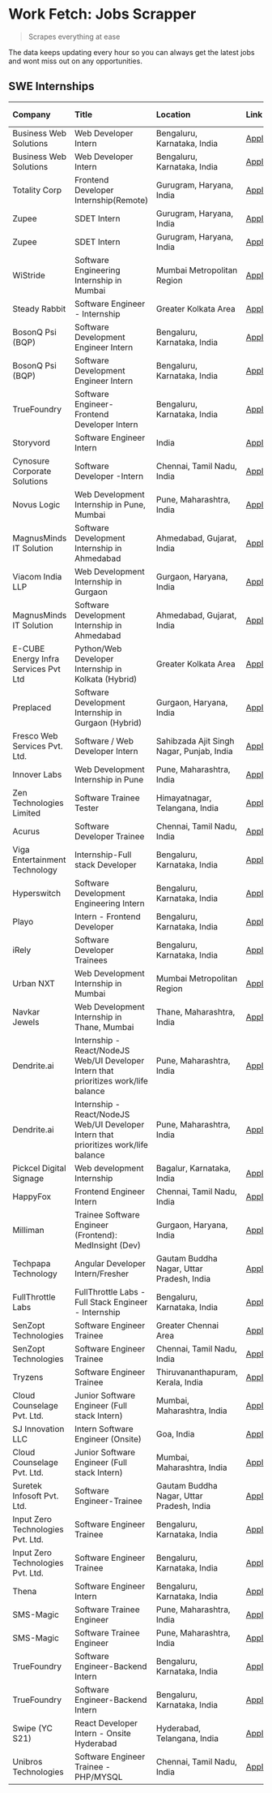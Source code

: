# Work Fetch: Jobs Scrapper
> Scrapes everything at ease

The data keeps updating every hour so you can always get the latest jobs and wont miss out on any opportunities.

## SWE Internships
<!--START_SECTION:workfetch-->
| Company                              | Title                                                                                | Location                                  | Link                                                                                                                                                                                                                                                                                                 | Date Posted   |
|:-------------------------------------|:-------------------------------------------------------------------------------------|:------------------------------------------|:-----------------------------------------------------------------------------------------------------------------------------------------------------------------------------------------------------------------------------------------------------------------------------------------------------|:--------------|
| Business Web Solutions               | Web Developer Intern                                                                 | Bengaluru, Karnataka, India               | [Apply](https://in.linkedin.com/jobs/view/web-developer-intern-at-business-web-solutions-3897552404?position=35&pageNum=0&refId=QKjN4OOkaAjR6ALTktX9cw%3D%3D&trackingId=s4aHANpJYMPe5FklGikbAg%3D%3D&trk=public_jobs_jserp-result_search-card)                                                       | 2024-04-13    |
| Business Web Solutions               | Web Developer Intern                                                                 | Bengaluru, Karnataka, India               | [Apply](https://in.linkedin.com/jobs/view/web-developer-intern-at-business-web-solutions-3897552404?position=10&pageNum=2&refId=mJXiOelDTiW6%2Fkf0%2BPrh9A%3D%3D&trackingId=GA9E8aDlcxKFGwkka2gLMw%3D%3D&trk=public_jobs_jserp-result_search-card)                                                   | 2024-04-13    |
| Totality Corp                        | Frontend Developer Internship(Remote)                                                | Gurugram, Haryana, India                  | [Apply](https://in.linkedin.com/jobs/view/frontend-developer-internship-remote-at-totality-corp-3897033997?position=7&pageNum=0&refId=QKjN4OOkaAjR6ALTktX9cw%3D%3D&trackingId=fxOF3%2F0%2F2aP21GIheWFxJw%3D%3D&trk=public_jobs_jserp-result_search-card)                                             | 2024-04-12    |
| Zupee                                | SDET Intern                                                                          | Gurugram, Haryana, India                  | [Apply](https://in.linkedin.com/jobs/view/sdet-intern-at-zupee-3888478071?position=31&pageNum=0&refId=QKjN4OOkaAjR6ALTktX9cw%3D%3D&trackingId=n7LPQW5NTDoAprvu3O%2FwJQ%3D%3D&trk=public_jobs_jserp-result_search-card)                                                                               | 2024-04-09    |
| Zupee                                | SDET Intern                                                                          | Gurugram, Haryana, India                  | [Apply](https://in.linkedin.com/jobs/view/sdet-intern-at-zupee-3888478071?position=6&pageNum=2&refId=mJXiOelDTiW6%2Fkf0%2BPrh9A%3D%3D&trackingId=i2skHo1bE%2BHyQHGDx8cOPA%3D%3D&trk=public_jobs_jserp-result_search-card)                                                                            | 2024-04-09    |
| WiStride                             | Software Engineering Internship in Mumbai                                            | Mumbai Metropolitan Region                | [Apply](https://in.linkedin.com/jobs/view/software-engineering-internship-in-mumbai-at-wistride-3888218704?position=12&pageNum=0&refId=QKjN4OOkaAjR6ALTktX9cw%3D%3D&trackingId=GjJBaz0k3y1DjWS12X1KbQ%3D%3D&trk=public_jobs_jserp-result_search-card)                                                | 2024-04-08    |
| Steady Rabbit                        | Software Engineer - Internship                                                       | Greater Kolkata Area                      | [Apply](https://in.linkedin.com/jobs/view/software-engineer-internship-at-steady-rabbit-3885171077?position=16&pageNum=0&refId=QKjN4OOkaAjR6ALTktX9cw%3D%3D&trackingId=PIwZv6Vtt94Z05tFktMaEw%3D%3D&trk=public_jobs_jserp-result_search-card)                                                        | 2024-04-08    |
| BosonQ Psi (BQP)                     | Software Development Engineer Intern                                                 | Bengaluru, Karnataka, India               | [Apply](https://in.linkedin.com/jobs/view/software-development-engineer-intern-at-bosonq-psi-bqp-3888328596?position=32&pageNum=0&refId=QKjN4OOkaAjR6ALTktX9cw%3D%3D&trackingId=z9acfKHYS45s%2FIyf335SjA%3D%3D&trk=public_jobs_jserp-result_search-card)                                             | 2024-04-06    |
| BosonQ Psi (BQP)                     | Software Development Engineer Intern                                                 | Bengaluru, Karnataka, India               | [Apply](https://in.linkedin.com/jobs/view/software-development-engineer-intern-at-bosonq-psi-bqp-3888328596?position=7&pageNum=2&refId=mJXiOelDTiW6%2Fkf0%2BPrh9A%3D%3D&trackingId=%2FKKEy02x5qVsOAsbUyOVnA%3D%3D&trk=public_jobs_jserp-result_search-card)                                          | 2024-04-06    |
| TrueFoundry                          | Software Engineer- Frontend Developer Intern                                         | Bengaluru, Karnataka, India               | [Apply](https://in.linkedin.com/jobs/view/software-engineer-frontend-developer-intern-at-truefoundry-3887320206?position=17&pageNum=0&refId=QKjN4OOkaAjR6ALTktX9cw%3D%3D&trackingId=IKUQV23TBlsgfkXGuqquUA%3D%3D&trk=public_jobs_jserp-result_search-card)                                           | 2024-04-05    |
| Storyvord                            | Software Engineer Intern                                                             | India                                     | [Apply](https://in.linkedin.com/jobs/view/software-engineer-intern-at-storyvord-3518938006?position=14&pageNum=0&refId=QKjN4OOkaAjR6ALTktX9cw%3D%3D&trackingId=2REJmaw8t9y7yw9vFlrxiA%3D%3D&trk=public_jobs_jserp-result_search-card)                                                                | 2024-04-04    |
| Cynosure Corporate Solutions         | Software Developer -Intern                                                           | Chennai, Tamil Nadu, India                | [Apply](https://in.linkedin.com/jobs/view/software-developer-intern-at-cynosure-corporate-solutions-3884767755?position=18&pageNum=0&refId=QKjN4OOkaAjR6ALTktX9cw%3D%3D&trackingId=Wpp0YbVzHZEAO4MBFitZOA%3D%3D&trk=public_jobs_jserp-result_search-card)                                            | 2024-04-04    |
| Novus Logic                          | Web Development Internship in Pune, Mumbai                                           | Pune, Maharashtra, India                  | [Apply](https://in.linkedin.com/jobs/view/web-development-internship-in-pune-mumbai-at-novus-logic-3885741343?position=54&pageNum=0&refId=QKjN4OOkaAjR6ALTktX9cw%3D%3D&trackingId=1VnOb6qYH81ZZ3C95xVZng%3D%3D&trk=public_jobs_jserp-result_search-card)                                             | 2024-04-04    |
| MagnusMinds IT Solution              | Software Development Internship in Ahmedabad                                         | Ahmedabad, Gujarat, India                 | [Apply](https://in.linkedin.com/jobs/view/software-development-internship-in-ahmedabad-at-magnusminds-it-solution-3883933909?position=33&pageNum=0&refId=QKjN4OOkaAjR6ALTktX9cw%3D%3D&trackingId=QLJrSND4fbhsJlGq1gAdSg%3D%3D&trk=public_jobs_jserp-result_search-card)                              | 2024-04-03    |
| Viacom India LLP                     | Web Development Internship in Gurgaon                                                | Gurgaon, Haryana, India                   | [Apply](https://in.linkedin.com/jobs/view/web-development-internship-in-gurgaon-at-viacom-india-llp-3883946826?position=50&pageNum=0&refId=QKjN4OOkaAjR6ALTktX9cw%3D%3D&trackingId=FysQLm9rw4UoIIR0OVUyhg%3D%3D&trk=public_jobs_jserp-result_search-card)                                            | 2024-04-03    |
| MagnusMinds IT Solution              | Software Development Internship in Ahmedabad                                         | Ahmedabad, Gujarat, India                 | [Apply](https://in.linkedin.com/jobs/view/software-development-internship-in-ahmedabad-at-magnusminds-it-solution-3883933909?position=8&pageNum=2&refId=mJXiOelDTiW6%2Fkf0%2BPrh9A%3D%3D&trackingId=%2FybkH4%2FojW4TH3KYMew%2FKQ%3D%3D&trk=public_jobs_jserp-result_search-card)                     | 2024-04-03    |
| E-CUBE Energy Infra Services Pvt Ltd | Python/Web Developer Internship in Kolkata (Hybrid)                                  | Greater Kolkata Area                      | [Apply](https://in.linkedin.com/jobs/view/python-web-developer-internship-in-kolkata-hybrid-at-e-cube-energy-infra-services-pvt-ltd-3882160442?position=11&pageNum=0&refId=QKjN4OOkaAjR6ALTktX9cw%3D%3D&trackingId=U6NfwvcHcsYU3Dke2%2B7DqQ%3D%3D&trk=public_jobs_jserp-result_search-card)          | 2024-04-02    |
| Preplaced                            | Software Development Internship in Gurgaon (Hybrid)                                  | Gurgaon, Haryana, India                   | [Apply](https://in.linkedin.com/jobs/view/software-development-internship-in-gurgaon-hybrid-at-preplaced-3880567870?position=19&pageNum=0&refId=QKjN4OOkaAjR6ALTktX9cw%3D%3D&trackingId=7825fixGCRR0c627aO0plA%3D%3D&trk=public_jobs_jserp-result_search-card)                                       | 2024-04-01    |
| Fresco Web Services Pvt. Ltd.        | Software / Web Developer Intern                                                      | Sahibzada Ajit Singh Nagar, Punjab, India | [Apply](https://in.linkedin.com/jobs/view/software-web-developer-intern-at-fresco-web-services-pvt-ltd-3880552598?position=60&pageNum=0&refId=QKjN4OOkaAjR6ALTktX9cw%3D%3D&trackingId=1oGL6wtLP1%2FYpAbwWRLeFA%3D%3D&trk=public_jobs_jserp-result_search-card)                                       | 2024-04-01    |
| Innover Labs                         | Web Development Internship in Pune                                                   | Pune, Maharashtra, India                  | [Apply](https://in.linkedin.com/jobs/view/web-development-internship-in-pune-at-innover-labs-3875494237?position=6&pageNum=0&refId=QKjN4OOkaAjR6ALTktX9cw%3D%3D&trackingId=iVhGbN6AVTXX%2BG5aWXveIQ%3D%3D&trk=public_jobs_jserp-result_search-card)                                                  | 2024-03-28    |
| Zen Technologies Limited             | Software Trainee Tester                                                              | Himayatnagar, Telangana, India            | [Apply](https://in.linkedin.com/jobs/view/software-trainee-tester-at-zen-technologies-limited-3872100214?position=9&pageNum=0&refId=QKjN4OOkaAjR6ALTktX9cw%3D%3D&trackingId=uOAEjMV4cbiTmyt4XIlOYg%3D%3D&trk=public_jobs_jserp-result_search-card)                                                   | 2024-03-26    |
| Acurus                               | Software Developer Trainee                                                           | Chennai, Tamil Nadu, India                | [Apply](https://in.linkedin.com/jobs/view/software-developer-trainee-at-acurus-3871400616?position=20&pageNum=0&refId=QKjN4OOkaAjR6ALTktX9cw%3D%3D&trackingId=9oTXO3LjsPD5ye%2FYVNBH6A%3D%3D&trk=public_jobs_jserp-result_search-card)                                                               | 2024-03-26    |
| Viga Entertainment Technology        | Internship-Full stack Developer                                                      | Bengaluru, Karnataka, India               | [Apply](https://in.linkedin.com/jobs/view/internship-full-stack-developer-at-viga-entertainment-technology-3870669789?position=25&pageNum=0&refId=QKjN4OOkaAjR6ALTktX9cw%3D%3D&trackingId=DkUkeRJaEcoI4gSL2M%2BkZg%3D%3D&trk=public_jobs_jserp-result_search-card)                                   | 2024-03-25    |
| Hyperswitch                          | Software Development Engineering Intern                                              | Bengaluru, Karnataka, India               | [Apply](https://in.linkedin.com/jobs/view/software-development-engineering-intern-at-hyperswitch-3865513498?position=56&pageNum=0&refId=QKjN4OOkaAjR6ALTktX9cw%3D%3D&trackingId=W77MxEi4hocWdX%2FQJkYrvQ%3D%3D&trk=public_jobs_jserp-result_search-card)                                             | 2024-03-23    |
| Playo                                | Intern - Frontend Developer                                                          | Bengaluru, Karnataka, India               | [Apply](https://in.linkedin.com/jobs/view/intern-frontend-developer-at-playo-3864131172?position=4&pageNum=0&refId=QKjN4OOkaAjR6ALTktX9cw%3D%3D&trackingId=HJn2pyzBpIhet47Hyd3TrQ%3D%3D&trk=public_jobs_jserp-result_search-card)                                                                    | 2024-03-22    |
| iRely                                | Software Developer Trainees                                                          | Bengaluru, Karnataka, India               | [Apply](https://in.linkedin.com/jobs/view/software-developer-trainees-at-irely-3860566039?position=2&pageNum=0&refId=QKjN4OOkaAjR6ALTktX9cw%3D%3D&trackingId=cdl4bKLbSQRUUNVN8aibpQ%3D%3D&trk=public_jobs_jserp-result_search-card)                                                                  | 2024-03-18    |
| Urban NXT                            | Web Development Internship in Mumbai                                                 | Mumbai Metropolitan Region                | [Apply](https://in.linkedin.com/jobs/view/web-development-internship-in-mumbai-at-urban-nxt-3858090142?position=52&pageNum=0&refId=QKjN4OOkaAjR6ALTktX9cw%3D%3D&trackingId=4m64j%2F2bjoYQrQ51jM%2Fptg%3D%3D&trk=public_jobs_jserp-result_search-card)                                                | 2024-03-15    |
| Navkar Jewels                        | Web Development Internship in Thane, Mumbai                                          | Thane, Maharashtra, India                 | [Apply](https://in.linkedin.com/jobs/view/web-development-internship-in-thane-mumbai-at-navkar-jewels-3858087224?position=57&pageNum=0&refId=QKjN4OOkaAjR6ALTktX9cw%3D%3D&trackingId=4Lx7RLChKUb657upciBsPw%3D%3D&trk=public_jobs_jserp-result_search-card)                                          | 2024-03-15    |
| Dendrite.ai                          | Internship - React/NodeJS Web/UI Developer Intern that prioritizes work/life balance | Pune, Maharashtra, India                  | [Apply](https://in.linkedin.com/jobs/view/internship-react-nodejs-web-ui-developer-intern-that-prioritizes-work-life-balance-at-dendrite-ai-3853583200?position=34&pageNum=0&refId=QKjN4OOkaAjR6ALTktX9cw%3D%3D&trackingId=9VNf65GGJPAt25e048Phbg%3D%3D&trk=public_jobs_jserp-result_search-card)    | 2024-03-12    |
| Dendrite.ai                          | Internship - React/NodeJS Web/UI Developer Intern that prioritizes work/life balance | Pune, Maharashtra, India                  | [Apply](https://in.linkedin.com/jobs/view/internship-react-nodejs-web-ui-developer-intern-that-prioritizes-work-life-balance-at-dendrite-ai-3853583200?position=9&pageNum=2&refId=mJXiOelDTiW6%2Fkf0%2BPrh9A%3D%3D&trackingId=8w4pIbXvtGs6rFYvnq0p3w%3D%3D&trk=public_jobs_jserp-result_search-card) | 2024-03-12    |
| Pickcel Digital Signage              | Web development Internship                                                           | Bagalur, Karnataka, India                 | [Apply](https://in.linkedin.com/jobs/view/web-development-internship-at-pickcel-digital-signage-3849506118?position=53&pageNum=0&refId=QKjN4OOkaAjR6ALTktX9cw%3D%3D&trackingId=rIeBtRKwk1m1rr3L3cTE8Q%3D%3D&trk=public_jobs_jserp-result_search-card)                                                | 2024-03-08    |
| HappyFox                             | Frontend Engineer Intern                                                             | Chennai, Tamil Nadu, India                | [Apply](https://in.linkedin.com/jobs/view/frontend-engineer-intern-at-happyfox-3848357951?position=45&pageNum=0&refId=QKjN4OOkaAjR6ALTktX9cw%3D%3D&trackingId=3K2DrPChV8pdJc%2FxCZwTWg%3D%3D&trk=public_jobs_jserp-result_search-card)                                                               | 2024-03-07    |
| Milliman                             | Trainee Software Engineer (Frontend): MedInsight (Dev)                               | Gurgaon, Haryana, India                   | [Apply](https://in.linkedin.com/jobs/view/trainee-software-engineer-frontend-medinsight-dev-at-milliman-3792874280?position=10&pageNum=0&refId=QKjN4OOkaAjR6ALTktX9cw%3D%3D&trackingId=lqjagPhwPRIXsUFKse8m1A%3D%3D&trk=public_jobs_jserp-result_search-card)                                        | 2024-03-01    |
| Techpapa Technology                  | Angular Developer Intern/Fresher                                                     | Gautam Buddha Nagar, Uttar Pradesh, India | [Apply](https://in.linkedin.com/jobs/view/angular-developer-intern-fresher-at-techpapa-technology-3834305862?position=58&pageNum=0&refId=QKjN4OOkaAjR6ALTktX9cw%3D%3D&trackingId=3VBcx5u9Vz%2F6mEL5PoDL4Q%3D%3D&trk=public_jobs_jserp-result_search-card)                                            | 2024-02-20    |
| FullThrottle Labs                    | FullThrottle Labs - Full Stack Engineer - Internship                                 | Bengaluru, Karnataka, India               | [Apply](https://in.linkedin.com/jobs/view/fullthrottle-labs-full-stack-engineer-internship-at-fullthrottle-labs-3829636016?position=55&pageNum=0&refId=QKjN4OOkaAjR6ALTktX9cw%3D%3D&trackingId=EK6Hs%2Bqm7ndoyBoLObysuA%3D%3D&trk=public_jobs_jserp-result_search-card)                              | 2024-02-17    |
| SenZopt Technologies                 | Software Engineer Trainee                                                            | Greater Chennai Area                      | [Apply](https://in.linkedin.com/jobs/view/software-engineer-trainee-at-senzopt-technologies-3827688781?position=36&pageNum=0&refId=QKjN4OOkaAjR6ALTktX9cw%3D%3D&trackingId=7qYsevCZB9By%2FRBPZGuO2A%3D%3D&trk=public_jobs_jserp-result_search-card)                                                  | 2024-02-12    |
| SenZopt Technologies                 | Software Engineer Trainee                                                            | Chennai, Tamil Nadu, India                | [Apply](https://in.linkedin.com/jobs/view/software-engineer-trainee-at-senzopt-technologies-3827686880?position=48&pageNum=0&refId=QKjN4OOkaAjR6ALTktX9cw%3D%3D&trackingId=a1ZqCJiQPC4OoqSmE%2BLrmQ%3D%3D&trk=public_jobs_jserp-result_search-card)                                                  | 2024-02-12    |
| Tryzens                              | Software Engineer Trainee                                                            | Thiruvananthapuram, Kerala, India         | [Apply](https://in.linkedin.com/jobs/view/software-engineer-trainee-at-tryzens-3809363491?position=38&pageNum=0&refId=QKjN4OOkaAjR6ALTktX9cw%3D%3D&trackingId=T3m2u1VUbD9sFQU1LymXLw%3D%3D&trk=public_jobs_jserp-result_search-card)                                                                 | 2024-01-18    |
| Cloud Counselage Pvt. Ltd.           | Junior Software Engineer (Full stack Intern)                                         | Mumbai, Maharashtra, India                | [Apply](https://in.linkedin.com/jobs/view/junior-software-engineer-full-stack-intern-at-cloud-counselage-pvt-ltd-3803132814?position=27&pageNum=0&refId=QKjN4OOkaAjR6ALTktX9cw%3D%3D&trackingId=NYOzNQxBL298RO%2BNofYx5Q%3D%3D&trk=public_jobs_jserp-result_search-card)                             | 2024-01-11    |
| SJ Innovation LLC                    | Intern Software Engineer (Onsite)                                                    | Goa, India                                | [Apply](https://in.linkedin.com/jobs/view/intern-software-engineer-onsite-at-sj-innovation-llc-3799959011?position=43&pageNum=0&refId=QKjN4OOkaAjR6ALTktX9cw%3D%3D&trackingId=H2Vmle4pwtNhMdsCo%2BvTmA%3D%3D&trk=public_jobs_jserp-result_search-card)                                               | 2024-01-11    |
| Cloud Counselage Pvt. Ltd.           | Junior Software Engineer (Full stack Intern)                                         | Mumbai, Maharashtra, India                | [Apply](https://in.linkedin.com/jobs/view/junior-software-engineer-full-stack-intern-at-cloud-counselage-pvt-ltd-3803132814?position=2&pageNum=2&refId=mJXiOelDTiW6%2Fkf0%2BPrh9A%3D%3D&trackingId=93ChSGIr%2FIJwTiOjbbN2Kg%3D%3D&trk=public_jobs_jserp-result_search-card)                          | 2024-01-11    |
| Suretek Infosoft Pvt. Ltd.           | Software Engineer-Trainee                                                            | Gautam Buddha Nagar, Uttar Pradesh, India | [Apply](https://in.linkedin.com/jobs/view/software-engineer-trainee-at-suretek-infosoft-pvt-ltd-3800934643?position=24&pageNum=0&refId=QKjN4OOkaAjR6ALTktX9cw%3D%3D&trackingId=KNNWbSYBx7PRFGTNCO7r9g%3D%3D&trk=public_jobs_jserp-result_search-card)                                                | 2024-01-09    |
| Input Zero Technologies Pvt. Ltd.    | Software Engineer Trainee                                                            | Bengaluru, Karnataka, India               | [Apply](https://in.linkedin.com/jobs/view/software-engineer-trainee-at-input-zero-technologies-pvt-ltd-3800927643?position=28&pageNum=0&refId=QKjN4OOkaAjR6ALTktX9cw%3D%3D&trackingId=q4IbNFZRf1pBHeQYDYNcKQ%3D%3D&trk=public_jobs_jserp-result_search-card)                                         | 2024-01-09    |
| Input Zero Technologies Pvt. Ltd.    | Software Engineer Trainee                                                            | Bengaluru, Karnataka, India               | [Apply](https://in.linkedin.com/jobs/view/software-engineer-trainee-at-input-zero-technologies-pvt-ltd-3800927643?position=3&pageNum=2&refId=mJXiOelDTiW6%2Fkf0%2BPrh9A%3D%3D&trackingId=pnOt5A9Qa9gq4r8fAmI%2B%2FQ%3D%3D&trk=public_jobs_jserp-result_search-card)                                  | 2024-01-09    |
| Thena                                | Software Engineer Intern                                                             | Bengaluru, Karnataka, India               | [Apply](https://in.linkedin.com/jobs/view/software-engineer-intern-at-thena-3778731751?position=21&pageNum=0&refId=QKjN4OOkaAjR6ALTktX9cw%3D%3D&trackingId=Ku7NBpYMM%2FZZCoybChkF5Q%3D%3D&trk=public_jobs_jserp-result_search-card)                                                                  | 2023-12-05    |
| SMS-Magic                            | Software Trainee Engineer                                                            | Pune, Maharashtra, India                  | [Apply](https://in.linkedin.com/jobs/view/software-trainee-engineer-at-sms-magic-3761409781?position=29&pageNum=0&refId=QKjN4OOkaAjR6ALTktX9cw%3D%3D&trackingId=QX1vPJvzV4Izkvcs33IviA%3D%3D&trk=public_jobs_jserp-result_search-card)                                                               | 2023-11-16    |
| SMS-Magic                            | Software Trainee Engineer                                                            | Pune, Maharashtra, India                  | [Apply](https://in.linkedin.com/jobs/view/software-trainee-engineer-at-sms-magic-3761409781?position=4&pageNum=2&refId=mJXiOelDTiW6%2Fkf0%2BPrh9A%3D%3D&trackingId=Mk%2BhzfkuSNGzNAkrVk3czw%3D%3D&trk=public_jobs_jserp-result_search-card)                                                          | 2023-11-16    |
| TrueFoundry                          | Software Engineer-Backend Intern                                                     | Bengaluru, Karnataka, India               | [Apply](https://in.linkedin.com/jobs/view/software-engineer-backend-intern-at-truefoundry-3779508170?position=30&pageNum=0&refId=QKjN4OOkaAjR6ALTktX9cw%3D%3D&trackingId=k%2FWyFsL0HBfYoOshid4jYQ%3D%3D&trk=public_jobs_jserp-result_search-card)                                                    | 2023-11-10    |
| TrueFoundry                          | Software Engineer-Backend Intern                                                     | Bengaluru, Karnataka, India               | [Apply](https://in.linkedin.com/jobs/view/software-engineer-backend-intern-at-truefoundry-3779508170?position=5&pageNum=2&refId=mJXiOelDTiW6%2Fkf0%2BPrh9A%3D%3D&trackingId=Xyco3pUJiZMLsU9vJmc4fw%3D%3D&trk=public_jobs_jserp-result_search-card)                                                   | 2023-11-10    |
| Swipe (YC S21)                       | React Developer Intern - Onsite Hyderabad                                            | Hyderabad, Telangana, India               | [Apply](https://in.linkedin.com/jobs/view/react-developer-intern-onsite-hyderabad-at-swipe-yc-s21-3737600089?position=39&pageNum=0&refId=QKjN4OOkaAjR6ALTktX9cw%3D%3D&trackingId=on6eusgyHbcAg98uDc7Apg%3D%3D&trk=public_jobs_jserp-result_search-card)                                              | 2023-10-13    |
| Unibros Technologies                 | Software Engineer Trainee - PHP/MYSQL                                                | Chennai, Tamil Nadu, India                | [Apply](https://in.linkedin.com/jobs/view/software-engineer-trainee-php-mysql-at-unibros-technologies-3656599241?position=37&pageNum=0&refId=QKjN4OOkaAjR6ALTktX9cw%3D%3D&trackingId=7aItMHqZ%2BwgnKxaB%2B%2Fpfew%3D%3D&trk=public_jobs_jserp-result_search-card)                                    | 2023-06-12    |
<!--END_SECTION:workfetch-->
